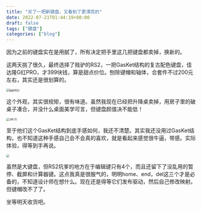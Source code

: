 ```yaml
---
title: "买了一把新键盘，又看到了更漂亮的"
date: 2022-07-21T01:44:19+08:00
draft: false
tags: ["键盘"]
categories: ["blog"]
---
```


因为之前的键盘实在是用腻了，所有决定把手里这几把键盘都卖掉，换新的。

<!--more-->

这两天挑了很久，最终选择了贱驴的RS2，一把GasKet结构的复古配色键盘，佳达隆G红PRO，才399块钱，算是甜点价位。刨除键帽和轴体，合套件不过200元左右，其实还是很划算的。

<img src="https://raw.githubusercontent.com/DolgenLyu/imgcloud/master/JM (3).jpg" alt="贱驴RS2" style="zoom:50%;" />

这个外观，其实很规矩，很有味道。虽然我现在已经把升降桌卖掉，用房子里的破桌子凑合，并没什么桌面美学可言，但键盘颜值决不能低！

<img src="https://raw.githubusercontent.com/DolgenLyu/imgcloud/master/JM%20(1).jpg" alt="JM (1)" style="zoom:50%;" />

至于他们这个GasKet结构到底手感如何，我还不清楚。其实我还没用过GasKet结构，也不知道这种手感自己会不会真的喜欢，就是看起来感觉很牛逼，带感。实际体验，得等到手再说。

<img src="https://raw.githubusercontent.com/DolgenLyu/imgcloud/master/JM (2).jpg" style="zoom:50%;" />

虽然是大键盘，但RS2坑爹的地方在于编辑键只有4个，而且还留下了没乱用的暂停、截屏和计算器键。这点我真是很服气的，明明home、end，del这三个才是必备的，不知道设计师在想什么。现在还是得等它们发布驱动，然后自己修改映射。但键帽改不了了。

坐等明天收货吧。
